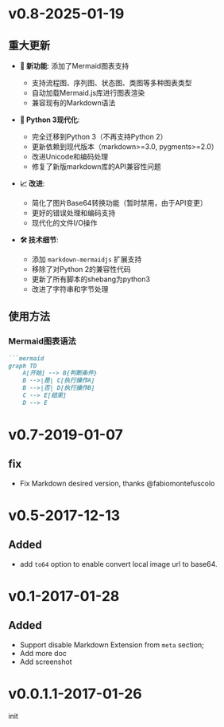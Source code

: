 # v0.8-2025-01-19

## 重大更新

- **🎉 新功能**: 添加了Mermaid图表支持
  - 支持流程图、序列图、状态图、类图等多种图表类型
  - 自动加载Mermaid.js库进行图表渲染
  - 兼容现有的Markdown语法

- **🔧 Python 3现代化**:
  - 完全迁移到Python 3（不再支持Python 2）
  - 更新依赖到现代版本（markdown>=3.0, pygments>=2.0）
  - 改进Unicode和编码处理
  - 修复了新版markdown库的API兼容性问题

- **📈 改进**:
  - 简化了图片Base64转换功能（暂时禁用，由于API变更）
  - 更好的错误处理和编码支持
  - 现代化的文件I/O操作

- **🛠 技术细节**:
  - 添加 `markdown-mermaidjs` 扩展支持
  - 移除了对Python 2的兼容性代码
  - 更新了所有脚本的shebang为python3
  - 改进了字符串和字节处理

## 使用方法

### Mermaid图表语法

```markdown
```mermaid
graph TD
    A[开始] --> B{判断条件}
    B -->|是| C[执行操作A]
    B -->|否| D[执行操作B]
    C --> E[结束]
    D --> E
```

# v0.7-2019-01-07

## fix

- Fix Markdown desired version, thanks @fabiomontefuscolo 


# v0.5-2017-12-13

## Added

- add `to64` option to enable convert local image url to base64.

# v0.1-2017-01-28

## Added

- Support disable Markdown Extension from `meta` section;
- Add more doc
- Add screenshot

# v0.0.1.1-2017-01-26

init